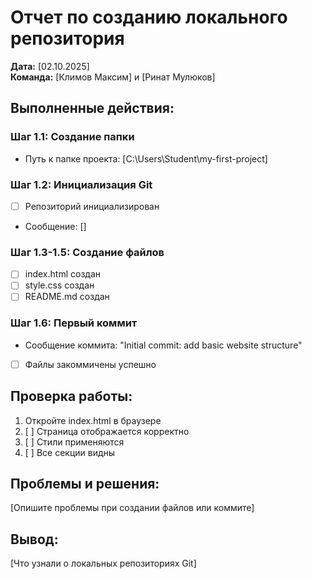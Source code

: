 # Отчет по созданию локального репозитория

**Дата:** [02.10.2025]  
**Команда:** [Климов Максим] и [Ринат Мулюков]

## Выполненные действия:

### Шаг 1.1: Создание папки
- Путь к папке проекта: [C:\Users\Student\my-first-project]

### Шаг 1.2: Инициализация Git
- [ ] Репозиторий инициализирован
- Сообщение: []

### Шаг 1.3-1.5: Создание файлов
- [ ] index.html создан
- [ ] style.css создан  
- [ ] README.md создан

### Шаг 1.6: Первый коммит
- Сообщение коммита: "Initial commit: add basic website structure"
- [ ] Файлы закоммичены успешно

## Проверка работы:
1. Откройте index.html в браузере
2. [ ] Страница отображается корректно
3. [ ] Стили применяются
4. [ ] Все секции видны

## Проблемы и решения:
[Опишите проблемы при создании файлов или коммите]

## Вывод:
[Что узнали о локальных репозиториях Git]